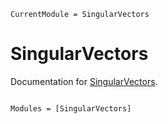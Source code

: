 ```@meta
CurrentModule = SingularVectors
```

# SingularVectors

Documentation for [SingularVectors](https://github.com/RexWzh/SingularVectors.jl).

```@index
```

```@autodocs
Modules = [SingularVectors]
```
